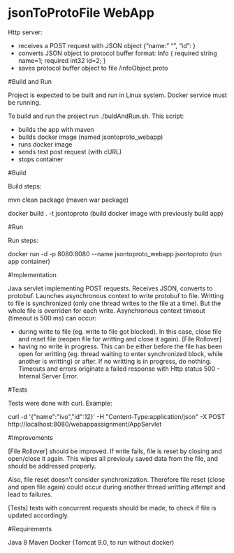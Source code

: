 # jsonToProtoFile WebApp

Http server:
 - receives a POST request with JSON object {“name:” “<name>”, “id”: <number>}
 - converts JSON object to protocol buffer format: 
Info {
	required string name=1;
	required int32 id=2;
}
 - saves protocol buffer object to file /infoObject.proto


#Build and Run

Project is expected to be built and run in Linux system. Docker service must be running.

To build and run the project run ./buldAndRun.sh.
This script:
 - builds the app with maven
 - builds docker image (named jsontoproto_webapp)
 - runs docker image
 - sends test post request (with cURL)
 - stops container


#Build

Build steps:

mvn clean package (maven war package)

docker build . -t jsontoproto (build docker image with previously build app)


#Run

Run steps:

docker run -d -p 8080:8080 --name jsontoproto_webapp jsontoproto (run app container)


#Implementation

Java servlet implementing POST requests.
Receives JSON, converts to protobuf.
Launches asynchronous context to write protobuf to file.
Writting to file is synchronized (only one thread writes to the file at a time). But the whole file is overriden for each write.
Asynchronous context timeout (timeout is 500 ms) can occur:
 - during write to file (eg. write to file got blocked). In this case, close file and reset file (reopen file for writting and close it again). [File Rollover]
 - having no write in progress. This can be either before the file has been open for writting (eg. thread waiting to enter synchronized block, while another is writting) or after. If no writting is in progress, do nothing.
Timeouts and errors originate a failed response with Http status 500 - Internal Server Error.


#Tests

Tests were done with curl. Example:

curl  -d '{"name":"ivo","id":12}' -H "Content-Type:application/json" -X POST http://localhost:8080/webappassignment/AppServlet


#Improvements

[File Rollover] should be improved. 
If write fails, file is reset by closing and open/close it again. This wipes all previouly saved data from the file, and should be addressed properly.

Also, file reset doesn't consider synchronization. Therefore file reset (close and open file again) could occur during another thread writting attempt and lead to failures.

[Tests] tests with concurrent requests should be made, to check if file is updated accordingly.


#Requirements

Java 8
Maven
Docker (Tomcat 9.0, to run without docker)



